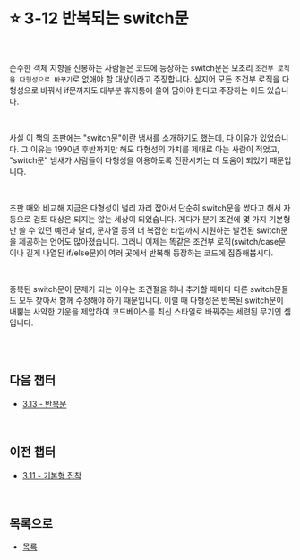 # :star: 3-12 반복되는 switch문

<br>

순수한 객체 지향을 신봉하는 사람들은 코드에 등장하는 switch문은 모조리 `조건부 로직을 다형성으로 바꾸기`로 없애야 할 대상이라고 주장합니다. 심지어 모든 조건부 로직을 다형성으로 바꿔서 if문까지도 대부분 휴지통에 쓸어 담아야 한다고 주장하는 이도 있습니다.

<br>

사실 이 책의 초판에는 "switch문"이란 냄새를 소개하기도 했는데, 다 이유가 있었습니다. 그 이유는 1990년 후반까지만 해도 다형성의 가치를 제대로 아는 사람이 적었고, "switch문" 냄새가 사람들이 다형성을 이용하도록 전환시키는 데 도움이 되었기 때문입니다.

<br>

초판 때와 비교해 지금은 다형성이 널리 자리 잡아서 단순히 switch문을 썼다고 해서 자동으로 검토 대상은 되지는 않는 세상이 되었습니다. 게다가 분기 조건에 몇 가지 기본형만 쓸 수 있던 예전과 달리, 문자열 등의 더 복잡한 타입까지 지원하는 발전된 switch문을 제공하는 언어도 많아졌습니다. 그러니 이제는 똑같은 조건부 로직(switch/case문이나 길게 나열된 if/else문)이 여러 곳에서 반복해 등장하는 코드에 집중해봅시다.

<br>

중복된 switch문이 문제가 되는 이유는 조건절을 하나 추가할 때마다 다른 switch문들도 모두 찾아서 함께 수정해야 하기 때문입니다. 이럴 때 다형성은 반복된 switch문이 내뿜는 사악한 기운을 제압하여 코드베이스를 최신 스타일로 바꿔주는 세련된 무기인 셈입니다.

<br>

<br>

## 다음 챕터

- [3.13 - 반복문](https://github.com/Esoolgnah/Summary_of_Refactoring_2nd_Edition/blob/main/Notes/03_코드에서_나는_악취/03_13_반복문.md)

<br>

## 이전 챕터

- [3.11 - 기본형 집착](https://github.com/Esoolgnah/Summary_of_Refactoring_2nd_Edition/blob/main/Notes/03_코드에서_나는_악취/03_11_기본형_집착.md)

<br>

## 목록으로

- [목록](https://github.com/Esoolgnah/Summary_of_Refactoring_2nd_Edition/blob/main/Notes/03_코드에서_나는_악취/03_00_코드에서_나는_악취.md)
